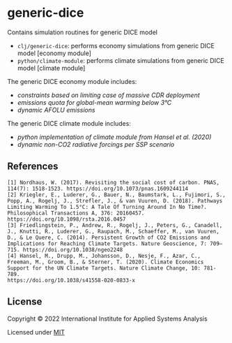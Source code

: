 # generic-dice

Contains simulation routines for generic DICE model

* `clj/generic-dice`: performs economy simulations from generic DICE model [economy module]
* `python/climate-module`: performs climate simulations from generic DICE model [climate module]

The generic DICE economy module includes:
  * *constraints based on limiting case of massive CDR deployment*
  * *emissions quota for global-mean warming below 3°C*
  * *dynamic AFOLU emissions*

The generic DICE climate module includes:
  * *python implementation of climate module from Hansel et al. (2020)*
  * *dynamic non-CO2 radiative forcings per SSP scenario*

## References

```
[1] Nordhaus, W. (2017). Revisiting the social cost of carbon. PNAS, 114(7): 1518-1523. https://doi.org/10.1073/pnas.1609244114
[2] Kriegler, E., Luderer, G., Bauer, N., Baumstark, L., Fujimori, S., Popp, A., Rogelj, J., Strefler, J., & van Vuuren, D. (2018). Pathways Limiting Warming To 1.5°C: A Tale Of Turning Around In No Time?. Philosophical Transactions A, 376: 20160457. https://doi.org/10.1098/rsta.2016.0457
[3] Friedlingstein, P., Andrew, R., Rogelj, J., Peters, G., Canadell, J., Knutti, R., Luderer, G., Raupach, M., Schaeffer, M., van Vuuren, D., & Le Quere, C. (2014). Persistent Growth of CO2 Emissions and Implications for Reaching Climate Targets. Nature Geoscience, 7: 709–715. https://doi.org/10.1038/ngeo2248
[4] Hansel, M., Drupp, M., Johansson, D., Nesje, F., Azar, C., Freeman, M., Groom, B., & Sterner, T. (2020). Climate Economics Support for the UN Climate Targets. Nature Climate Change, 10: 781-789.
https://doi.org/10.1038/s41558-020-0833-x
```

## License

Copyright © 2022 International Institute for Applied Systems Analysis

Licensed under [MIT](http://opensource.org/licenses/MIT)
